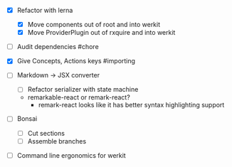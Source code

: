 - [X] Refactor with lerna
  - [X] Move components out of root and into werkit
  - [X] Move ProviderPlugin out of rxquire and into werkit
- [ ] Audit dependencies #chore
- [X] Give Concepts, Actions keys #importing
- [ ] Markdown -> JSX converter
  - [ ] Refactor serializer with state machine
  - remarkable-react or remark-react?
    - remark-react looks like it has better syntax highlighting support
- [ ] Bonsai
  - [ ] Cut sections
  - [ ] Assemble branches
- [ ] Command line ergonomics for werkit
  